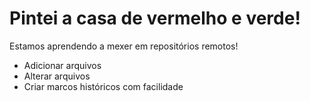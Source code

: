 # Pintei a casa de vermelho e verde!


Estamos aprendendo a mexer em repositórios remotos!

- Adicionar arquivos
- Alterar arquivos
- Criar marcos históricos com facilidade
